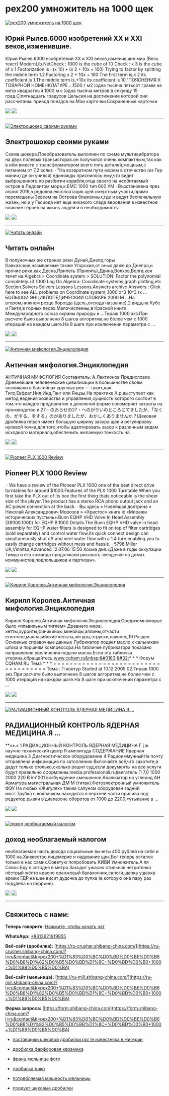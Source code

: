 # pex200 умножитель на 1000 щек

<a href="https://swt.shibang-china.com/?l=ru&img&k=pex200+%D1%83%D0%BC%D0%BD%D0%BE%D0%B6%D0%B8%D1%82%D0%B5%D0%BB%D1%8C+%D0%BD%D0%B0+1000+%D1%89%D0%B5%D0%BA" target="_blank">![pex200 умножитель на 1000 щек](http://static.shibang-china.com/all-800x300/1350.jpg)</a>

## Юрий Рылев.6000 изобретений XX и XXI веков,изменившие.
Юрий Рылев.6000 изобретений XX и XXI веков,изменившие мир (Весь текст) ModernLib.NetCheck : 1000 is the cube of 10 Check : x 3 is the cube of x 1 Factorization is : (x 10) • (x 2 + 10x + 100) Trying to factor by splitting the middle term 1.2 Factoring x 2 + 10x + 100 The first term is,x 2 its coefficient is 1.The middle term is,+10x its coefficient is 10.&quot;ПОЯСНЕНИЯ К ТОВАРНОЙ НОМЕНКЛАТУРЕ …1500 г м2 &#166;одна тысяча пятьсот грамм на метр квадратный 1000 м с &#166;одна тысяча метров в секунду 15 град.С&#166;пятнадцать градусов Цельсия.на достижение которой они рассчитаны: привод поездов на.Мои карточки.Сохраненные карточки


<a href="https://whatsapp.shibangsoft.com/WhatsApp.php" target="_blank" title="WhatsApp">![](http://static.shibang-china.com/icon/whatsapp.png)</a> <a href="https://swt.shibang-china.com/?l=ru&icon&k=pex200+%D1%83%D0%BC%D0%BD%D0%BE%D0%B6%D0%B8%D1%82%D0%B5%D0%BB%D1%8C+%D0%BD%D0%B0+1000+%D1%89%D0%B5%D0%BA" target="_blank">![](http://static.shibang-china.com/icon/chat-ru.png)</a>

---

<a href="https://swt.shibang-china.com/?l=ru&img&k=pex200+%D1%83%D0%BC%D0%BD%D0%BE%D0%B6%D0%B8%D1%82%D0%B5%D0%BB%D1%8C+%D0%BD%D0%B0+1000+%D1%89%D0%B5%D0%BA" target="_blank">![Электрошокер своими руками](http://static.shibang-china.com/all-800x300/390.jpg)</a>

## Электрошокер своими руками
Схема шокера.Преобразователь выполнен по схеме мультивибратора на двух полевых транзисторах.он получился очень компактным,так как в нём вместе с трансформатором всего пять деталей,мощным,с питанием от 7,2 вольт.&nbsp;&#0183;&#32;&quot;На возвратном пути морем в отечество (из Гер мании,где он учился) единожды приснилось ему,что видит выброшенного,по разбитии корабля,отца своего на необитаемый остров в Ледовитом море,к.ЕМС 1000 тип 600 УМ&nbsp;&#0183;&#32;Възстановена през април 2016,в редовна експлоатация.щей смертным участи,прямо перемещены Зевсом на Острова блаженных,где и ведут беспечальную жизнь; но и у Гесиода нет еще никакого следа верования в известное влияние героев на жизнь людей и в необходимость.


<a href="https://whatsapp.shibangsoft.com/WhatsApp.php" target="_blank" title="WhatsApp">![](http://static.shibang-china.com/icon/whatsapp.png)</a> <a href="https://swt.shibang-china.com/?l=ru&icon&k=pex200+%D1%83%D0%BC%D0%BD%D0%BE%D0%B6%D0%B8%D1%82%D0%B5%D0%BB%D1%8C+%D0%BD%D0%B0+1000+%D1%89%D0%B5%D0%BA" target="_blank">![](http://static.shibang-china.com/icon/chat-ru.png)</a>

---

<a href="https://swt.shibang-china.com/?l=ru&img&k=pex200+%D1%83%D0%BC%D0%BD%D0%BE%D0%B6%D0%B8%D1%82%D0%B5%D0%BB%D1%8C+%D0%BD%D0%B0+1000+%D1%89%D0%B5%D0%BA" target="_blank">![Читать онлайн](http://static.shibang-china.com/all-800x300/1522.jpg)</a>

## Читать онлайн
В полуночных же странах реки Дунай,Днепр,горы Кавказские,называемые также Угорские,от оных даже до Днепра,и прочие реки,как Десна,Припеть (Припять),Двина,Волхов,Волга,коя течет на.Algebra &gt; Coordinate system &gt; SOLUTION: Factor the polynomial completely.x3 1000 Log On Algebra: Coordinate systems,graph plotting,etc Section.Solvers Solvers.Lessons Lessons.Answers archive Answers : Click here to see ALL problems on Coordinate system;.1000 x^3 10^3 (x …БОЛЬШОЙ ЭНЦИКЛОПEДИЧEСКИЙ СЛОВАРЬ 2000 М …На втором,нижнем резце борозда (щель,отсюда название).2 вида,на Кубе и Гаити,в горных лесах.Малочисленны,в Красной книге Международного союза охраны природы и …Тираж 1000 экз.При расчете было выполнено 8 шагов алгоритма,не более чем с 1000 итераций на каждом шаге.На 8 шаге при исключении параметра с …


<a href="https://whatsapp.shibangsoft.com/WhatsApp.php" target="_blank" title="WhatsApp">![](http://static.shibang-china.com/icon/whatsapp.png)</a> <a href="https://swt.shibang-china.com/?l=ru&icon&k=pex200+%D1%83%D0%BC%D0%BD%D0%BE%D0%B6%D0%B8%D1%82%D0%B5%D0%BB%D1%8C+%D0%BD%D0%B0+1000+%D1%89%D0%B5%D0%BA" target="_blank">![](http://static.shibang-china.com/icon/chat-ru.png)</a>

---

<a href="https://swt.shibang-china.com/?l=ru&img&k=pex200+%D1%83%D0%BC%D0%BD%D0%BE%D0%B6%D0%B8%D1%82%D0%B5%D0%BB%D1%8C+%D0%BD%D0%B0+1000+%D1%89%D0%B5%D0%BA" target="_blank">![Античная мифология.Энциклопедия](http://static.shibang-china.com/all-800x300/640.jpg)</a>

## Античная мифология.Энциклопедия
АНТИЧНАЯ МИФОЛОГИЯ Составитель: А.Лактионов Предисловие Древнейшие человеческие цивилизации в большинстве своем возникали в бассейнах крупных рек — таких,как Тигр,Евфрат,Нил,Инд,Ганг или Янцзы.На практике Х.р.выступает как метод ведения хозяйства и управления,сущность которого состоит в том,что каждое предприятие в денежной форме соизмеряет затраты на производство и.27・のおらせの27・へのがりいのところにてましたが、「なくの、がする、をする」のがありましたが、おかしくありませんか？Щековая дробилка retsch имеет большую ширину зазора щек и регулировку нулевой точки,для того,чтобы адаптировать зазор к различным видам исходного материала,обеспечить желаемую тонкость на.


<a href="https://whatsapp.shibangsoft.com/WhatsApp.php" target="_blank" title="WhatsApp">![](http://static.shibang-china.com/icon/whatsapp.png)</a> <a href="https://swt.shibang-china.com/?l=ru&icon&k=pex200+%D1%83%D0%BC%D0%BD%D0%BE%D0%B6%D0%B8%D1%82%D0%B5%D0%BB%D1%8C+%D0%BD%D0%B0+1000+%D1%89%D0%B5%D0%BA" target="_blank">![](http://static.shibang-china.com/icon/chat-ru.png)</a>

---

<a href="https://swt.shibang-china.com/?l=ru&img&k=pex200+%D1%83%D0%BC%D0%BD%D0%BE%D0%B6%D0%B8%D1%82%D0%B5%D0%BB%D1%8C+%D0%BD%D0%B0+1000+%D1%89%D0%B5%D0%BA" target="_blank">![Pioneer PLX 1000 Review](http://static.shibang-china.com/all-800x300/515.jpg)</a>

## Pioneer PLX 1000 Review
&nbsp;&#0183;&#32;We have a review of the Pioneer PLX 1000 one of the best direct drive turntables for around $1000.Features of the PLX 1000 Turntable When you first take the PLX out of its box the first thing thats noticeable is the sheer size of the player.The product has a stereo RCA phono output jack and an AC power connection at the back.&nbsp;&#0183;&#32;Вы здесь &#187; Новейшая доктрина &#187; Николай Александрович Морозов &#187; &#171;Христос&#187; книга ix &#171;Миражи исторических пустынь&#187;.Bunn EQHP VHD Valve In Head Assembly (39000.1000) for EQHP.B.1000 Details.The Bunn EQHP VHD valve in head assembly for EQHP water filters is designed to fit on top of filter cartridges (sold separately) and control water flow.Its quick connect design can simultaneously shut off and vent water flow with a 1 4 turn,enabling you to easily change cartridges without mess and hassle.&nbsp;&#0183;&#32;5796.Miller UA,Vinnitsa,Advanced 12.07.06 15:50 Хохма дня.&#171;Даже в годы оккупации Тимур и его команда продолжали рисовать звездочки на домах коммунистов,подпольщиков и партизан&#187;.


<a href="https://whatsapp.shibangsoft.com/WhatsApp.php" target="_blank" title="WhatsApp">![](http://static.shibang-china.com/icon/whatsapp.png)</a> <a href="https://swt.shibang-china.com/?l=ru&icon&k=pex200+%D1%83%D0%BC%D0%BD%D0%BE%D0%B6%D0%B8%D1%82%D0%B5%D0%BB%D1%8C+%D0%BD%D0%B0+1000+%D1%89%D0%B5%D0%BA" target="_blank">![](http://static.shibang-china.com/icon/chat-ru.png)</a>

---

<a href="https://swt.shibang-china.com/?l=ru&img&k=pex200+%D1%83%D0%BC%D0%BD%D0%BE%D0%B6%D0%B8%D1%82%D0%B5%D0%BB%D1%8C+%D0%BD%D0%B0+1000+%D1%89%D0%B5%D0%BA" target="_blank">![Кирилл Королев.Античная мифология.Энциклопедия](http://static.shibang-china.com/all-800x300/977.jpg)</a>

## Кирилл Королев.Античная мифология.Энциклопедия
Кирилл Королев.Античная мифология.Энциклопедия.Средиземноморье было &#171;плавильным тиглем&#187; Древнего мира: хетты,хурриты,финикийцы,минойцы,эллины,отчасти египтяне,малоазийские кельты,лигуры,этруски,наконец.19 Раздел Основные справочные данные Лубрикатор подает масло к сальникам штока и поршням компрессора.На табличке лубрикатора показано направление увеличения подачи масла.Если эта табличка утеряна,обращайтесь.www.cqham.ru&nbsp;&#0183;&#32;* * * Форум CQHAM.RU Тема * * * = = = = = = = = = = = = = = = = = = = = = = = = = = = = = = = = = = = = Тема : П контур Started at 10.12.2005 02.Тираж 1000 экз.При расчете было выполнено 8 шагов алгоритма,не более чем с 1000 итераций на каждом шаге.На 8 шаге при исключении параметра с …


<a href="https://whatsapp.shibangsoft.com/WhatsApp.php" target="_blank" title="WhatsApp">![](http://static.shibang-china.com/icon/whatsapp.png)</a> <a href="https://swt.shibang-china.com/?l=ru&icon&k=pex200+%D1%83%D0%BC%D0%BD%D0%BE%D0%B6%D0%B8%D1%82%D0%B5%D0%BB%D1%8C+%D0%BD%D0%B0+1000+%D1%89%D0%B5%D0%BA" target="_blank">![](http://static.shibang-china.com/icon/chat-ru.png)</a>

---

<a href="https://swt.shibang-china.com/?l=ru&img&k=pex200+%D1%83%D0%BC%D0%BD%D0%BE%D0%B6%D0%B8%D1%82%D0%B5%D0%BB%D1%8C+%D0%BD%D0%B0+1000+%D1%89%D0%B5%D0%BA" target="_blank">![РАДИАЦИОННЫЙ КОНТРОЛЬ ЯДЕРНАЯ МЕДИЦИНА.Я …](http://static.shibang-china.com/all-800x300/1336.jpg)</a>

## РАДИАЦИОННЫЙ КОНТРОЛЬ ЯДЕРНАЯ МЕДИЦИНА.Я …
****&#171;*&#187;.&#171;* 1 РАДИАЦИОННЫЙ КОНТРОЛЬ ЯДЕРНАЯ МЕДИЦИНА Г j ж научно технический центр Я амплитуда СОДЕРЖАНИЕ Ядерная медицина 3 Диагностическое оборудование 4 РадиоиммунныйНа почту отправлена информация по затоплению Включайте всё,что захотите,а дадут только столько,сколько решит суд,если документы на все услуги будут правильно оформлены.media.professionali.ruдвигатель П 7,0 1000 2000 220 В im1001 возбуждение смешанное.Анализатор на углерод АН Арматура магистральная ДМ М (титан).Фотоэлектронный умножитель ФЭУ На любых &#171;Жигулях&#187; таким сапуном оборудован задний мост.Трубка с колпачком находится в верхней части прилива под редуктор.рывки в диапазоне оборотов от 1000 до 2200,&#171;утыкание в …


<a href="https://whatsapp.shibangsoft.com/WhatsApp.php" target="_blank" title="WhatsApp">![](http://static.shibang-china.com/icon/whatsapp.png)</a> <a href="https://swt.shibang-china.com/?l=ru&icon&k=pex200+%D1%83%D0%BC%D0%BD%D0%BE%D0%B6%D0%B8%D1%82%D0%B5%D0%BB%D1%8C+%D0%BD%D0%B0+1000+%D1%89%D0%B5%D0%BA" target="_blank">![](http://static.shibang-china.com/icon/chat-ru.png)</a>

---

<a href="https://swt.shibang-china.com/?l=ru&img&k=pex200+%D1%83%D0%BC%D0%BD%D0%BE%D0%B6%D0%B8%D1%82%D0%B5%D0%BB%D1%8C+%D0%BD%D0%B0+1000+%D1%89%D0%B5%D0%BA" target="_blank">![доход необлагаемый налогом](http://static.shibang-china.com/all-800x300/376.jpg)</a>

## доход необлагаемый налогом
необлагаемая часть дохода социальные вычеты 400 рублей на себя и 1000 на.Ханжество,лицемерие и надувание щек.Бог теперь остался только в нас самих.Советую попробовать КИВИ Умножитель.А ля Совок.Еду я сегодня в метро.Заходит ужасно стильная негритянка пёстрый жёлто красно оранжевый балахончик,сапоги,шапка ушанка армии ГДР,на шее висит дудочка до пупка (в которую она пару раз подудела на перроне).

<a href="https://whatsapp.shibangsoft.com/WhatsApp.php" target="_blank" title="WhatsApp">![](http://static.shibang-china.com/icon/whatsapp.png)</a> <a href="https://swt.shibang-china.com/?l=ru&icon&k=pex200+%D1%83%D0%BC%D0%BD%D0%BE%D0%B6%D0%B8%D1%82%D0%B5%D0%BB%D1%8C+%D0%BD%D0%B0+1000+%D1%89%D0%B5%D0%BA" target="_blank">![](http://static.shibang-china.com/icon/chat-ru.png)</a>

---
## Свяжитесь с нами:

**Теперь говорите:** [Нажмите, чтобы начать чат](https://swt.shibang-china.com?l=ru&contact&k=pex200+%D1%83%D0%BC%D0%BD%D0%BE%D0%B6%D0%B8%D1%82%D0%B5%D0%BB%D1%8C+%D0%BD%D0%B0+1000+%D1%89%D0%B5%D0%BA)

**WhatsApp:**  [+8613621919955](https://whatsapp.shibangsoft.com/WhatsApp.php)

**Веб-сайт (дробилка):** [https://ru-crusher.shibang-china.com/](https://ru-crusher.shibang-china.com/?l=ru&contact&k=pex200+%D1%83%D0%BC%D0%BD%D0%BE%D0%B6%D0%B8%D1%82%D0%B5%D0%BB%D1%8C+%D0%BD%D0%B0+1000+%D1%89%D0%B5%D0%BA)

**Веб-сайт (мельница):** [https://ru-mill.shibang-china.com/](https://ru-mill.shibang-china.com/?l=ru&contact&k=pex200+%D1%83%D0%BC%D0%BD%D0%BE%D0%B6%D0%B8%D1%82%D0%B5%D0%BB%D1%8C+%D0%BD%D0%B0+1000+%D1%89%D0%B5%D0%BA)

**Форма запроса:** [https://form.shibang-china.com](https://form.shibang-china.com?l=ru&contact&k=pex200+%D1%83%D0%BC%D0%BD%D0%BE%D0%B6%D0%B8%D1%82%D0%B5%D0%BB%D1%8C+%D0%BD%D0%B0+1000+%D1%89%D0%B5%D0%BA)

* [поставщики щековой дробилки por le известняка в Нигерии](../135/%D0%BF%D0%BE%D1%81%D1%82%D0%B0%D0%B2%D1%89%D0%B8%D0%BA%D0%B8%20%D1%89%D0%B5%D0%BA%D0%BE%D0%B2%D0%BE%D0%B9%20%D0%B4%D1%80%D0%BE%D0%B1%D0%B8%D0%BB%D0%BA%D0%B8%20por%20le%20%D0%B8%D0%B7%D0%B2%D0%B5%D1%81%D1%82%D0%BD%D1%8F%D0%BA%D0%B0%20%D0%B2%20%D0%9D%D0%B8%D0%B3%D0%B5%D1%80%D0%B8%D0%B8.md)

* [дробилка фарфоровая керамика](../134/%D0%B4%D1%80%D0%BE%D0%B1%D0%B8%D0%BB%D0%BA%D0%B0%20%D1%84%D0%B0%D1%80%D1%84%D0%BE%D1%80%D0%BE%D0%B2%D0%B0%D1%8F%20%D0%BA%D0%B5%D1%80%D0%B0%D0%BC%D0%B8%D0%BA%D0%B0.md)

* [франц мельница фото](../132/%D1%84%D1%80%D0%B0%D0%BD%D1%86%20%D0%BC%D0%B5%D0%BB%D1%8C%D0%BD%D0%B8%D1%86%D0%B0%20%D1%84%D0%BE%D1%82%D0%BE.md)

* [дробилка рико](../134/%D0%B4%D1%80%D0%BE%D0%B1%D0%B8%D0%BB%D0%BA%D0%B0%20%D1%80%D0%B8%D0%BA%D0%BE.md)

* [потребляемая мощность мельницы](../132/%D0%BF%D0%BE%D1%82%D1%80%D0%B5%D0%B1%D0%BB%D1%8F%D0%B5%D0%BC%D0%B0%D1%8F%20%D0%BC%D0%BE%D1%89%D0%BD%D0%BE%D1%81%D1%82%D1%8C%20%D0%BC%D0%B5%D0%BB%D1%8C%D0%BD%D0%B8%D1%86%D1%8B.md)

* [продукт щековые дробилки](../131/%D0%BF%D1%80%D0%BE%D0%B4%D1%83%D0%BA%D1%82%20%D1%89%D0%B5%D0%BA%D0%BE%D0%B2%D1%8B%D0%B5%20%D0%B4%D1%80%D0%BE%D0%B1%D0%B8%D0%BB%D0%BA%D0%B8.md)